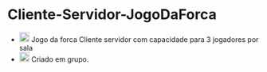 # Cliente-Servidor-JogoDaForca
- <img height="20em" src="https://img.shields.io/badge/Java-ED8B00?style=for-the-badge&logo=java&logoColor=white"/> Jogo da forca Cliente servidor com capacidade para 3 jogadores por sala
- <img height="20em" src="https://img.shields.io/badge/Java-ED8B00?style=for-the-badge&logo=java&logoColor=white"/> Criado em grupo.
